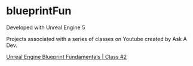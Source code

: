 # blueprintFun

Developed with Unreal Engine 5


Projects associated with a series of classes on Youtube created by Ask A Dev.

[Unreal Engine Blueprint Fundamentals | Class #2](https://www.youtube.com/watch?v=mx-2oV5tbyk&list=PL2A3wMhmbeAq3WOT7kQ0EGby1YMb0zj5_&index=3)
